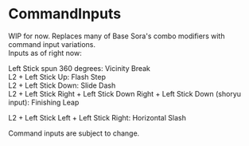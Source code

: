 # CommandInputs
WIP for now. Replaces many of Base Sora's combo modifiers with command input variations.
 </br>
Inputs as of right now: </br>

Left Stick spun 360 degrees: Vicinity Break  </br>
L2 + Left Stick Up: Flash Step  </br>
L2 + Left Stick Down: Slide Dash  </br>
L2 + Left Stick Right + Left Stick Down Right + Left Stick Down (shoryu input): Finishing Leap </br>


L2 + Left Stick Left + Left Stick Right: Horizontal Slash  </br>

Command inputs are subject to change.
